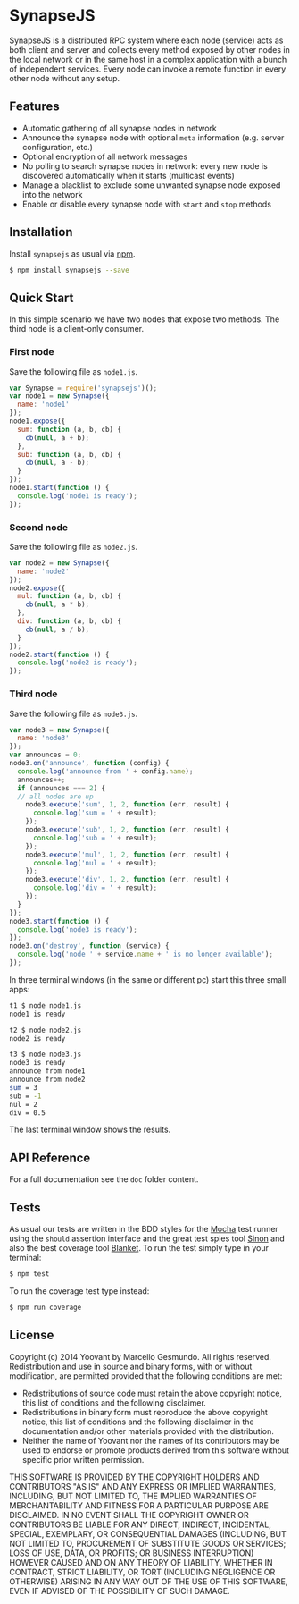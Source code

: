 # SynapseJS

SynapseJS is a distributed RPC system where each node (service) acts as both client and server and collects every method exposed by other nodes in the local network or in the same host in a complex application with a bunch of independent services. Every node can invoke a remote function in every other node without any setup.

## Features

* Automatic gathering of all synapse nodes in network
* Announce the synapse node with optional `meta` information (e.g. server configuration, etc.)
* Optional encryption of all network messages
* No polling to search synapse nodes in network: every new node is discovered automatically when it starts (multicast events)
* Manage a blacklist to exclude some unwanted synapse node exposed into the network
* Enable or disable every synapse node with `start` and `stop` methods

## Installation

Install `synapsejs` as usual via [npm](http://npmjs.org).

```sh
$ npm install synapsejs --save
```

## Quick Start

In this simple scenario we have two nodes that expose two methods. The third node is a client-only consumer.

### First node

Save the following file as `node1.js`.

```js
var Synapse = require('synapsejs')();
var node1 = new Synapse({
  name: 'node1'
});
node1.expose({
  sum: function (a, b, cb) {
    cb(null, a + b);
  },
  sub: function (a, b, cb) {
    cb(null, a - b);
  }
});
node1.start(function () {
  console.log('node1 is ready');
});
```

### Second node

Save the following file as `node2.js`.

```js
var node2 = new Synapse({
  name: 'node2'
});
node2.expose({
  mul: function (a, b, cb) {
    cb(null, a * b);
  },
  div: function (a, b, cb) {
    cb(null, a / b);
  }
});
node2.start(function () {
  console.log('node2 is ready');
});
```

### Third node

Save the following file as `node3.js`.

```js
var node3 = new Synapse({
  name: 'node3'
});
var announces = 0;
node3.on('announce', function (config) {
  console.log('announce from ' + config.name);
  announces++;
  if (announces === 2) {
  // all nodes are up
    node3.execute('sum', 1, 2, function (err, result) {
      console.log('sum = ' + result);
    });
    node3.execute('sub', 1, 2, function (err, result) {
      console.log('sub = ' + result);
    });
    node3.execute('mul', 1, 2, function (err, result) {
      console.log('nul = ' + result);
    });
    node3.execute('div', 1, 2, function (err, result) {
      console.log('div = ' + result);
    });
  }
});
node3.start(function () {
  console.log('node3 is ready');
});
node3.on('destroy', function (service) {
  console.log('node ' + service.name + ' is no longer available');
});
```

In three terminal windows (in the same or different pc) start this three small apps:

```bash
t1 $ node node1.js
node1 is ready
```

```bash
t2 $ node node2.js
node2 is ready
```

```bash
t3 $ node node3.js
node3 is ready
announce from node1
announce from node2
sum = 3
sub = -1
nul = 2
div = 0.5
```
The last terminal window shows the results.

## API Reference

For a full documentation see the `doc` folder content.

## Tests

As usual our tests are written in the BDD styles for the [Mocha](http://visionmedia.github.com/mocha) test runner using the `should` assertion interface and the great test spies tool [Sinon](http://sinonjs.org) and also the best coverage tool [Blanket](http://blanketjs.org).
To run the test simply type in your terminal:

```bash
$ npm test
```

To run the coverage test type instead:

```bash
$ npm run coverage
```

## License

Copyright (c) 2014 Yoovant by Marcello Gesmundo. All rights reserved.
Redistribution and use in source and binary forms, with or without
modification, are permitted provided that the following conditions are
met:

   * Redistributions of source code must retain the above copyright
     notice, this list of conditions and the following disclaimer.
   * Redistributions in binary form must reproduce the above
     copyright notice, this list of conditions and the following
     disclaimer in the documentation and/or other materials provided
     with the distribution.
   * Neither the name of Yoovant nor the names of its
     contributors may be used to endorse or promote products derived
     from this software without specific prior written permission.

THIS SOFTWARE IS PROVIDED BY THE COPYRIGHT HOLDERS AND CONTRIBUTORS
"AS IS" AND ANY EXPRESS OR IMPLIED WARRANTIES, INCLUDING, BUT NOT
LIMITED TO, THE IMPLIED WARRANTIES OF MERCHANTABILITY AND FITNESS FOR
A PARTICULAR PURPOSE ARE DISCLAIMED. IN NO EVENT SHALL THE COPYRIGHT
OWNER OR CONTRIBUTORS BE LIABLE FOR ANY DIRECT, INDIRECT, INCIDENTAL,
SPECIAL, EXEMPLARY, OR CONSEQUENTIAL DAMAGES (INCLUDING, BUT NOT
LIMITED TO, PROCUREMENT OF SUBSTITUTE GOODS OR SERVICES; LOSS OF USE,
DATA, OR PROFITS; OR BUSINESS INTERRUPTION) HOWEVER CAUSED AND ON ANY
THEORY OF LIABILITY, WHETHER IN CONTRACT, STRICT LIABILITY, OR TORT
(INCLUDING NEGLIGENCE OR OTHERWISE) ARISING IN ANY WAY OUT OF THE USE
OF THIS SOFTWARE, EVEN IF ADVISED OF THE POSSIBILITY OF SUCH DAMAGE.
